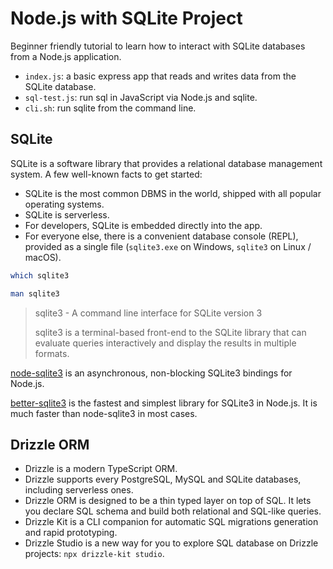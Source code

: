 # Node.js with SQLite Project

Beginner friendly tutorial to learn how to interact with SQLite databases from a Node.js application.

- `index.js`: a basic express app that reads and writes data from the SQLite database.
- `sql-test.js`: run sql in JavaScript via Node.js and sqlite.
- `cli.sh`: run sqlite from the command line.

## SQLite
SQLite is a software library that provides a relational database management system. A few well-known facts to get started:

- SQLite is the most common DBMS in the world, shipped with all popular operating systems.
- SQLite is serverless.
- For developers, SQLite is embedded directly into the app.
- For everyone else, there is a convenient database console (REPL), provided as a single file (`sqlite3.exe` on Windows, `sqlite3` on Linux / macOS).

```sh
which sqlite3

man sqlite3
```

> sqlite3 - A command line interface for SQLite version 3
> 
> sqlite3 is a terminal-based front-end to the SQLite library that can evaluate queries interactively and display the results in multiple formats.

[node-sqlite3](https://github.com/TryGhost/node-sqlite3) is an asynchronous, non-blocking SQLite3 bindings for Node.js.

[better-sqlite3](https://github.com/WiseLibs/better-sqlite3) is the fastest and simplest library for SQLite3 in Node.js. It is much faster than node-sqlite3 in most cases.

## Drizzle ORM
- Drizzle is a modern TypeScript ORM.
- Drizzle supports every PostgreSQL, MySQL and SQLite databases, including serverless ones.
- Drizzle ORM is designed to be a thin typed layer on top of SQL. It lets you declare SQL schema and build both relational and SQL-like queries.
- Drizzle Kit is a CLI companion for automatic SQL migrations generation and rapid prototyping.
- Drizzle Studio is a new way for you to explore SQL database on Drizzle projects: `npx drizzle-kit studio`.
